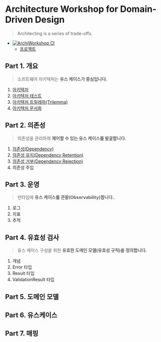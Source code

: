# Architecture Workshop for Domain-Driven Design
> Architecting is a series of trade-offs.

- [![ArchiWorkshop CI](https://github.com/hhko/ArchiWorkshop/actions/workflows/dotnet-ci.yml/badge.svg)](https://github.com/hhko/ArchiWorkshop/actions/workflows/dotnet-ci.yml)
  - [프로젝트](./Projects/ArchiWorkshop/)

## Part 1. 개요
> 소프트웨어 아키텍처는 **유스 케이스가 중심입니다.**
1. [아키텍처](./Part01.Overview/Ch01.Architecture/README.md)
1. [아키텍처 테스트](./Part01.Overview/Ch02.Test/README.md)
1. [아키텍처 트릴레마(Trilemma)](./Part01.Overview/Ch03.Trilemma/README.md)
1. [아키텍처 문서화](./Part01.Overview/Ch04.Document/README.md)

## Part 2. 의존성
> 의존성을 관리하여 **제어할 수 있는 유스 케이스를 발굴합니다.**
1. [의존성(Dependency)](./Part02.Dependency/Ch01.Dependency/README.md)
1. [의존성 유지(Dependency Retention)](./Part02.Dependency/Ch02.DependencyRetention/README.md)
1. [의존성 거부(Dependency Rejection)](./Part02.Dependency/Ch03.DependencyRejection/README.md)
1. 의존성 주입

## Part 3. 운영
> 런타임에 **유스 케이스를 관찰(Observability)합니다.**.
1. 로그
1. 지표
1. 추적

## Part 4. 유효성 검사
> 유스 케이스 구성을 위한 **유효한 도메인 모델(유효성 규칙)을 정의합니다.**
1. 개념
1. Error 타입
1. Result 타입
1. ValidationResult 타입

## Part 5. 도메인 모델


## Part 6. 유스케이스


## Part 7. 매핑
